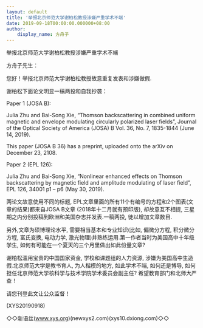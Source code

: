 ```yaml
---
layout: default
title: '举报北京师范大学谢柏松教授涉嫌严重学术不端'
date: 2019-09-18T00:00:00.000000+08:00
author:
    display_name: 方舟子
---
```


举报北京师范大学谢柏松教授涉嫌严重学术不端

方舟子先生：

您好！举报北京师范大学谢柏松教授故意重复发表和涉嫌做假.

谢柏松下面论文明显一稿两投和自我抄袭：

Paper 1 (JOSA B):

Julia Zhu and Bai-Song Xie, “Thomson backscattering in combined uniform magnetic and envelope modulating circularly polarized laser fields”, Journal of the Optical Society of America (JOSA) B Vol. 36, No. 7, 1835-1844 (June 14, 2019).

This paper (JOSA B 36) has a preprint, uploaded onto the arXiv on December 23, 2108.

Paper 2 (EPL 126):

Julia Zhu and Bai-Song Xie, “Nonlinear enhanced effects on Thomson backscattering by magnetic field and amplitude modulating of laser field”, EPL 126, 34001 p1 – p6 (May 30, 2019).

两论文故意使用不同的标题, EPL文章里面的所有11个有编号的方程和2个图表(文章的结果)都来自JOSA B文章 (2018年十二月就有预印版), 却故意互不相提, 三星期之内分别投稿到欧洲和美国杂志并发表.一稿两投, 徒以增加文章数目.

另外,文章为硕博理论水平, 需要相当基本和专业知识(比如, 偏微分方程, 积分微分方程, 富氏变换, 电动力学, 激光物理)并熟练运用.第一作者当时为美国高中十年级学生, 如何有可能在一个夏天的三个月里做出如此份量文章?

谢柏松滥用宝贵的中国国家资金, 学校和课题组的人力资源, 涉嫌为美国高中生造假.北京师范大学是教书育人, 为人楷模的地方, 如此学术不端, 如何还是博导, 如何担任北京师范大学核科学与技术学院学术委员会副主任? 希望教育部门和北师大严查！

请您刊登此文让公众监督！

(XYS20190918)

◇◇新语丝(www.xys.org)(newxys2.com)(xys10.dxiong.com)◇◇

